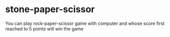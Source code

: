 # stone-paper-scissor
You can play rock-paper-scissor game with computer and whose score first reached to 5 points will win the game 
